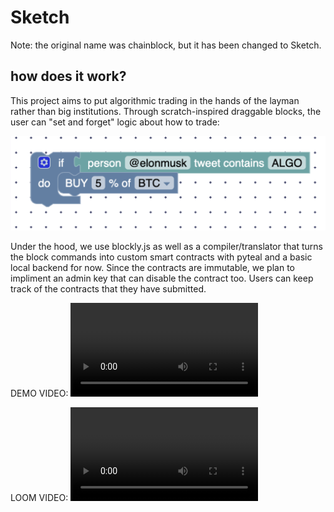 # Sketch
Note: the original name was chainblock, but it has been changed to Sketch. 

## how does it work? 
This project aims to put algorithmic trading in the hands of the layman rather than big institutions. Through scratch-inspired draggable blocks, the user can "set and forget" logic about how to trade:

![alt text](<Screenshot 2025-09-07 at 10.22.23.png>)

Under the hood, we use blockly.js as well as a compiler/translator that turns the block commands into custom smart contracts with pyteal and a basic local backend for now. Since the contracts are immutable, we plan to impliment an admin key that can disable the contract too. Users can keep track of the contracts that they have submitted.

DEMO VIDEO:
<video controls src="Screen Recording 2025-09-07 at 10.38.06.mp4" title="Title"></video>

LOOM VIDEO:
<video controls src="Introducing Sketch_ A User-Friendly Tool for Custom Algorithmic Trading-1.mp4" title="Title"></video>

